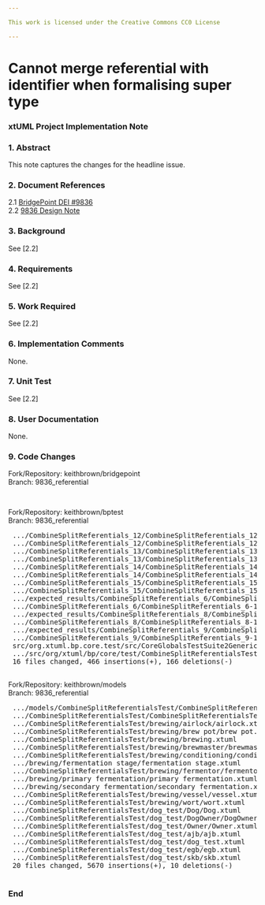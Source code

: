 ```yaml
---

This work is licensed under the Creative Commons CC0 License

---
```


# Cannot merge referential with identifier when formalising super type   
### xtUML Project Implementation Note


### 1. Abstract
This note captures the changes for the headline issue.

### 2. Document References

<a id="2.1"></a>2.1 [BridgePoint DEI #9836](https://support.onefact.net/issues/9836)    
<a id="2.2"></a>2.2 [9836 Design Note](https://github.com/xtuml/bridgepoint/blob/master/doc-bridgepoint/notes/9836_referential/9836_referential_dnt.md)    

### 3. Background

See [2.2]  

### 4. Requirements

See [2.2]  

### 5. Work Required

See [2.2]  

### 6. Implementation Comments

None.  

### 7. Unit Test

See [2.2]  

### 8. User Documentation

None.  

### 9. Code Changes

Fork/Repository: keithbrown/bridgepoint   
Branch: 9836_referential

<pre>

</pre>

Fork/Repository: keithbrown/bptest   
Branch: 9836_referential

<pre>
 .../CombineSplitReferentials_12/CombineSplitReferentials_12-112                 |   4 +-
 .../CombineSplitReferentials_12/CombineSplitReferentials_12-112.jpg             | Bin 118700 -> 124572 bytes
 .../CombineSplitReferentials_13/CombineSplitReferentials_13-112                 |   4 +-
 .../CombineSplitReferentials_13/CombineSplitReferentials_13-112.jpg             | Bin 117859 -> 123701 bytes
 .../CombineSplitReferentials_14/CombineSplitReferentials_14-112                 | 117 ++++++++++++
 .../CombineSplitReferentials_14/CombineSplitReferentials_14-112.jpg             | Bin 0 -> 98537 bytes
 .../CombineSplitReferentials_15/CombineSplitReferentials_15-112                 | 117 ++++++++++++
 .../CombineSplitReferentials_15/CombineSplitReferentials_15-112.jpg             | Bin 0 -> 98537 bytes
 .../expected_results/CombineSplitReferentials_6/CombineSplitReferentials_6-112  |   4 +-
 .../CombineSplitReferentials_6/CombineSplitReferentials_6-112.jpg               | Bin 120789 -> 126591 bytes
 .../expected_results/CombineSplitReferentials_8/CombineSplitReferentials_8-112  |   4 +-
 .../CombineSplitReferentials_8/CombineSplitReferentials_8-112.jpg               | Bin 120223 -> 126032 bytes
 .../expected_results/CombineSplitReferentials_9/CombineSplitReferentials_9-112  |   4 +-
 .../CombineSplitReferentials_9/CombineSplitReferentials_9-112.jpg               | Bin 119584 -> 125480 bytes
 src/org.xtuml.bp.core.test/src/CoreGlobalsTestSuite2Generics.java               |  15 +-
 .../src/org/xtuml/bp/core/test/CombineSplitReferentialsTestGenerics.java        | 363 +++++++++++++++++++++++---------------
 16 files changed, 466 insertions(+), 166 deletions(-)

</pre>

Fork/Repository: keithbrown/models   
Branch: 9836_referential

<pre>
 .../models/CombineSplitReferentialsTest/CombineSplitReferentialsTest.xtuml      |   30 +-
 .../CombineSplitReferentialsTest/CombineSplitReferentialsTest.xtuml             |   62 +-
 .../CombineSplitReferentialsTest/brewing/airlock/airlock.xtuml                  |  147 +++
 .../CombineSplitReferentialsTest/brewing/brew pot/brew pot.xtuml                |   88 ++
 .../CombineSplitReferentialsTest/brewing/brewing.xtuml                          | 2356 +++++++++++++++++++++++++++++++++++++
 .../CombineSplitReferentialsTest/brewing/brewmaster/brewmaster.xtuml            |   73 ++
 .../CombineSplitReferentialsTest/brewing/conditioning/conditioning.xtuml        |  135 +++
 .../brewing/fermentation stage/fermentation stage.xtuml                         |  193 +++
 .../CombineSplitReferentialsTest/brewing/fermentor/fermentor.xtuml              |  207 ++++
 .../brewing/primary fermentation/primary fermentation.xtuml                     |  135 +++
 .../brewing/secondary fermentation/secondary fermentation.xtuml                 |  135 +++
 .../CombineSplitReferentialsTest/brewing/vessel/vessel.xtuml                    |   55 +
 .../CombineSplitReferentialsTest/brewing/wort/wort.xtuml                        |  142 +++
 .../CombineSplitReferentialsTest/dog_test/Dog/Dog.xtuml                         |  203 ++++
 .../CombineSplitReferentialsTest/dog_test/DogOwner/DogOwner.xtuml               |  168 +++
 .../CombineSplitReferentialsTest/dog_test/Owner/Owner.xtuml                     |   55 +
 .../CombineSplitReferentialsTest/dog_test/ajb/ajb.xtuml                         |   55 +
 .../CombineSplitReferentialsTest/dog_test/dog_test.xtuml                        | 1257 ++++++++++++++++++++
 .../CombineSplitReferentialsTest/dog_test/egb/egb.xtuml                         |   55 +
 .../CombineSplitReferentialsTest/dog_test/skb/skb.xtuml                         |  129 ++
 20 files changed, 5670 insertions(+), 10 deletions(-)

</pre>

### End

